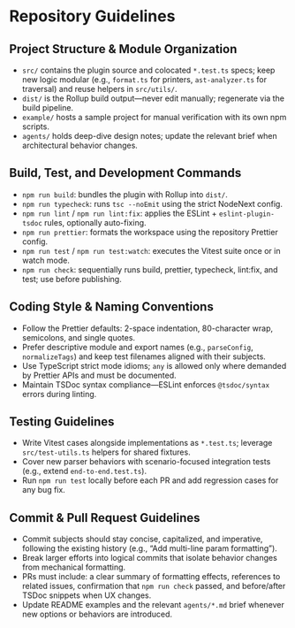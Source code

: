 # Repository Guidelines

## Project Structure & Module Organization

- `src/` contains the plugin source and colocated `*.test.ts` specs; keep new
  logic modular (e.g., `format.ts` for printers, `ast-analyzer.ts` for
  traversal) and reuse helpers in `src/utils/`.
- `dist/` is the Rollup build output—never edit manually; regenerate via the
  build pipeline.
- `example/` hosts a sample project for manual verification with its own npm
  scripts.
- `agents/` holds deep-dive design notes; update the relevant brief when
  architectural behavior changes.

## Build, Test, and Development Commands

- `npm run build`: bundles the plugin with Rollup into `dist/`.
- `npm run typecheck`: runs `tsc --noEmit` using the strict NodeNext config.
- `npm run lint` / `npm run lint:fix`: applies the ESLint +
  `eslint-plugin-tsdoc` rules, optionally auto-fixing.
- `npm run prettier`: formats the workspace using the repository Prettier
  config.
- `npm run test` / `npm run test:watch`: executes the Vitest suite once or in
  watch mode.
- `npm run check`: sequentially runs build, prettier, typecheck, lint:fix, and
  test; use before publishing.

## Coding Style & Naming Conventions

- Follow the Prettier defaults: 2-space indentation, 80-character wrap,
  semicolons, and single quotes.
- Prefer descriptive module and export names (e.g., `parseConfig`,
  `normalizeTags`) and keep test filenames aligned with their subjects.
- Use TypeScript strict mode idioms; `any` is allowed only where demanded by
  Prettier APIs and must be documented.
- Maintain TSDoc syntax compliance—ESLint enforces `@tsdoc/syntax` errors during
  linting.

## Testing Guidelines

- Write Vitest cases alongside implementations as `*.test.ts`; leverage
  `src/test-utils.ts` helpers for shared fixtures.
- Cover new parser behaviors with scenario-focused integration tests (e.g.,
  extend `end-to-end.test.ts`).
- Run `npm run test` locally before each PR and add regression cases for any bug
  fix.

## Commit & Pull Request Guidelines

- Commit subjects should stay concise, capitalized, and imperative, following
  the existing history (e.g., “Add multi-line param formatting”).
- Break larger efforts into logical commits that isolate behavior changes from
  mechanical formatting.
- PRs must include: a clear summary of formatting effects, references to related
  issues, confirmation that `npm run check` passed, and before/after TSDoc
  snippets when UX changes.
- Update README examples and the relevant `agents/*.md` brief whenever new
  options or behaviors are introduced.
